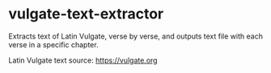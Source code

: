 # vulgate-text-extractor

Extracts text of Latin Vulgate, verse by verse, and outputs text file with each verse in a specific chapter.

Latin Vulgate text source: https://vulgate.org
